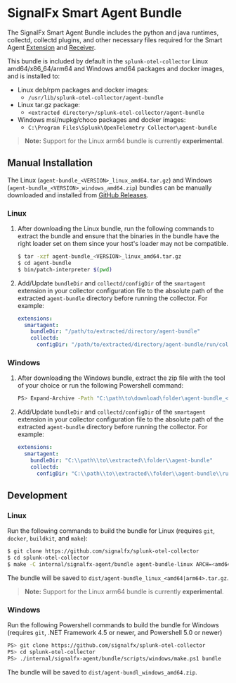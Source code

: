 # SignalFx Smart Agent Bundle

The SignalFx Smart Agent Bundle includes the python and java runtimes,
collectd, collectd plugins, and other necessary files required for the
Smart Agent [Extension](
https://github.com/signalfx/splunk-otel-collector/tree/main/pkg/extension/smartagentextension)
and [Receiver](
https://github.com/signalfx/splunk-otel-collector/tree/main/pkg/receiver/smartagentreceiver).

This bundle is included by default in the `splunk-otel-collector`
Linux amd64/x86_64/arm64 and Windows amd64 packages and docker images, and is
installed to:

- Linux deb/rpm packages and docker images:
  - `/usr/lib/splunk-otel-collector/agent-bundle`
- Linux tar.gz package:
  - `<extracted directory>/splunk-otel-collector/agent-bundle`
- Windows msi/nupkg/choco packages and docker images:
  - `C:\Program Files\Splunk\OpenTelemetry Collector\agent-bundle`

> **Note:** Support for the Linux arm64 bundle is currently **experimental**.

## Manual Installation

The Linux (`agent-bundle_<VERSION>_linux_amd64.tar.gz`) and Windows
(`agent-bundle_<VERSION>_windows_amd64.zip`) bundles can be manually downloaded
and installed from [GitHub Releases](
https://github.com/signalfx/splunk-otel-collector/releases).

### Linux

1. After downloading the Linux bundle, run the following commands to
   extract the bundle and ensure that the binaries in the bundle have the right
   loader set on them since your host's loader may not be compatible.
   ```sh
   $ tar -xzf agent-bundle_<VERSION>_linux_amd64.tar.gz
   $ cd agent-bundle
   $ bin/patch-interpreter $(pwd)
   ```
2. Add/Update `bundleDir` and `collectd/configDir` of the `smartagent`
   extension in your collector configuration file to the absolute path of the
   extracted `agent-bundle` directory before running the collector.  For
   example:
   ```yaml
   extensions:
     smartagent:
       bundleDir: "/path/to/extracted/directory/agent-bundle"
       collectd:
         configDir: "/path/to/extracted/directory/agent-bundle/run/collectd"
   ```

### Windows

1. After downloading the Windows bundle, extract the zip file with the tool of
   your choice or run the following Powershell command:
   ```sh
   PS> Expand-Archive -Path "C:\path\to\download\folder\agent-bundle_<VERSION>_windows_amd64.zip" -DestinationPath "C:\path\to\extracted\folder"
   ```
2. Add/Update `bundleDir` and `collectd/configDir` of the `smartagent`
   extension in your collector configuration file to the absolute path of the
   extracted `agent-bundle` directory before running the collector.  For
   example:
   ```yaml
   extensions:
     smartagent:
       bundleDir: "C:\\path\\to\\extracted\\folder\\agent-bundle"
       collectd:
         configDir: "C:\\path\\to\\extracted\\folder\\agent-bundle\\run\\collectd"
   ```

## Development

### Linux

Run the following commands to build the bundle for Linux (requires `git`,
`docker`, `buildkit`, and `make`):
```sh
$ git clone https://github.com/signalfx/splunk-otel-collector
$ cd splunk-otel-collector
$ make -C internal/signalfx-agent/bundle agent-bundle-linux ARCH=<amd64|arm64>
```

The bundle will be saved to `dist/agent-bundle_linux_<amd64|arm64>.tar.gz`.

> **Note:** Support for the Linux arm64 bundle is currently **experimental**.

### Windows

Run the following Powershell commands to build the bundle for Windows (requires
`git`, .NET Framework 4.5 or newer, and Powershell 5.0 or newer)
```sh
PS> git clone https://github.com/signalfx/splunk-otel-collector
PS> cd splunk-otel-collector
PS> ./internal/signalfx-agent/bundle/scripts/windows/make.ps1 bundle
```
The bundle will be saved to `dist/agent-bundl_windows_amd64.zip`.
